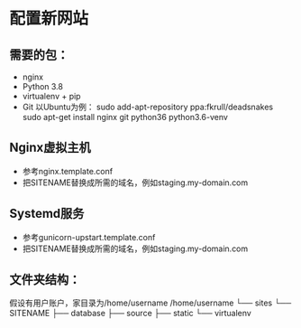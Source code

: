 配置新网站
=======================
## 需要的包：
* nginx
* Python 3.8
* virtualenv + pip
* Git
以Ubuntu为例：
    sudo add-apt-repository ppa:fkrull/deadsnakes
    sudo apt-get install nginx git python36 python3.6-venv
## Nginx虚拟主机
* 参考nginx.template.conf
* 把SITENAME替换成所需的域名，例如staging.my-domain.com
## Systemd服务
* 参考gunicorn-upstart.template.conf
* 把SITENAME替换成所需的域名，例如staging.my-domain.com
## 文件夹结构：
假设有用户账户，家目录为/home/username
/home/username
└── sites
    └── SITENAME
         ├── database
         ├── source
         ├── static
         └── virtualenv